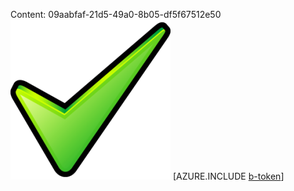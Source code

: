 Content: 09aabfaf-21d5-49a0-8b05-df5f67512e50![image](9be03c86-5b45-49dc-97c8-03c79f2e3e36.png)
[AZURE.INCLUDE [b-token](bd203911-8874-48dd-8433-def1f5f20b11.md)]
